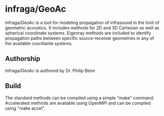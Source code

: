 # infraga/GeoAc
Infraga/GeoAc is a tool for modeling propagation of infrasound in the limit of geometric acoustics.  It includes methods for 2D and 3D Cartesian as well as spherical coordinate systems.  Eigenray methods are included to identify propagation paths between specific source-receiver geometries in any of the available coordiante systems.

## Authorship
Infraga/GeoAc is authored by Dr. Philip Blom

## Build
The standard methods can be compiled using a simple "make" command.
Accelerated methods are available using OpenMPI and can be compiled using "make accel".
